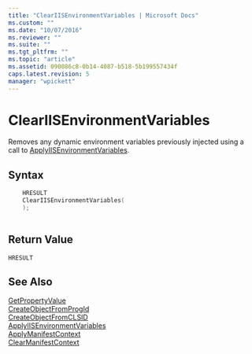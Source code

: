 ```yaml
---
title: "ClearIISEnvironmentVariables | Microsoft Docs"
ms.custom: ""
ms.date: "10/07/2016"
ms.reviewer: ""
ms.suite: ""
ms.tgt_pltfrm: ""
ms.topic: "article"
ms.assetid: 090086c8-0b14-4087-b518-5b199557434f
caps.latest.revision: 5
manager: "wpickett"
---
```

# ClearIISEnvironmentVariables
Removes any dynamic environment variables previously injected using a call to [ApplyIISEnvironmentVariables](../../extenions\express-api-ref/applyiisenvironmentvariables.md).  
  
## Syntax  
  
```cpp  
    HRESULT  
    ClearIISEnvironmentVariables(  
    );  
  
```  
  
## Return Value  
 `HRESULT`  
  
## See Also  
 [GetPropertyValue](../../extenions\express-api-ref/getpropertyvalue.md)   
 [CreateObjectFromProgId](../../extenions\express-api-ref/createobjectfromprogid.md)   
 [CreateObjectFromCLSID](../../extenions\express-api-ref/createobjectfromclsid.md)   
 [ApplyIISEnvironmentVariables](../../extenions\express-api-ref/applyiisenvironmentvariables.md)   
 [ApplyManifestContext](../../extenions\express-api-ref/applymanifestcontext.md)   
 [ClearManifestContext](../../extenions\express-api-ref/clearmanifestcontext.md)